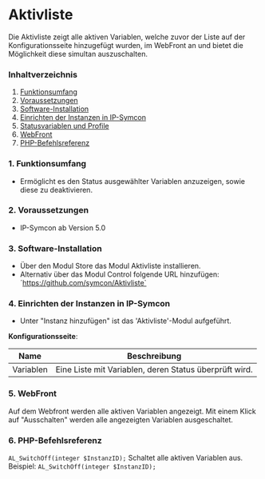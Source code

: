 # Aktivliste

Die Aktivliste zeigt alle aktiven Variablen, welche zuvor der Liste auf der Konfigurationsseite hinzugefügt wurden, im WebFront an und bietet die Möglichkeit 
diese simultan auszuschalten.

### Inhaltverzeichnis

1. [Funktionsumfang](#1-funktionsumfang)
2. [Voraussetzungen](#2-voraussetzungen)
3. [Software-Installation](#3-software-installation)
4. [Einrichten der Instanzen in IP-Symcon](#4-einrichten-der-instanzen-in-ip-symcon)
5. [Statusvariablen und Profile](#5-statusvariablen-und-profile)
6. [WebFront](#6-webfront)
7. [PHP-Befehlsreferenz](#7-php-befehlsreferenz)

### 1. Funktionsumfang

* Ermöglicht es den Status ausgewählter Variablen anzuzeigen, sowie diese zu deaktivieren.

### 2. Voraussetzungen

- IP-Symcon ab Version 5.0

### 3. Software-Installation

* Über den Modul Store das Modul Aktivliste installieren.
* Alternativ über das Modul Control folgende URL hinzufügen:
´https://github.com/symcon/Aktivliste`

### 4. Einrichten der Instanzen in IP-Symcon

- Unter "Instanz hinzufügen" ist das 'Aktivliste'-Modul aufgeführt.  

__Konfigurationsseite__:

Name      | Beschreibung
--------- | ---------------------------------
Variablen | Eine Liste mit Variablen, deren Status überprüft wird.

### 5. WebFront

Auf dem Webfront werden alle aktiven Variablen angezeigt. 
Mit einem Klick auf "Ausschalten" werden alle angezeigten Variablen ausgeschaltet.


### 6. PHP-Befehlsreferenz

`AL_SwitchOff(integer $InstanzID);`
Schaltet alle aktiven Variablen aus.
Beispiel:
`AL_SwitchOff(integer $InstanzID);`